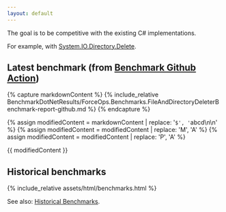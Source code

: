 ```yaml
---
layout: default
---
```


The goal is to be competitive with the existing C# implementations.

For example, with [System.IO.Directory.Delete](https://learn.microsoft.com/en-us/dotnet/api/system.io.directory.delete?view=net-7.0).

## Latest benchmark (from [Benchmark Github Action](https://github.com/domsleee/ForceOps/actions/workflows/benchmark.yaml))

{% capture markdownContent %}
{% include_relative BenchmarkDotNetResults/ForceOps.Benchmarks.FileAndDirectoryDeleterBenchmark-report-github.md %}
{% endcapture %}

{% assign modifiedContent = markdownContent | replace: '```$', '```abcd\n\n' %}
{% assign modifiedContent = modifiedContent | replace: 'M', 'A' %}
{% assign modifiedContent = modifiedContent | replace: 'P', 'A' %}

{{ modifiedContent }}
<!-- 
{% include_relative BenchmarkDotNetResults/ForceOps.Benchmarks.FileAndDirectoryDeleterBenchmark-report.html %} -->

## Historical benchmarks

{% include_relative assets/html/benchmarks.html %}
<script type="text/javascript" src="https://cdn.jsdelivr.net/npm/chart.js@2.9.2/dist/Chart.min.js"></script>
<script type="text/javascript" src="./dev/bench/data.js"></script>
<script type="text/javascript" id="main-script" src="./assets/js/mainScript.js"></script>

See also: [Historical Benchmarks](./dev/bench/index.html).
